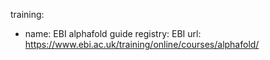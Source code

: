 training:
   - name: EBI alphafold guide 
     registry: EBI
     url: https://www.ebi.ac.uk/training/online/courses/alphafold/ 

